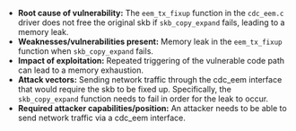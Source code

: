 - **Root cause of vulnerability:** The `eem_tx_fixup` function in the `cdc_eem.c` driver does not free the original skb if `skb_copy_expand` fails, leading to a memory leak.
- **Weaknesses/vulnerabilities present:** Memory leak in the `eem_tx_fixup` function when `skb_copy_expand` fails.
- **Impact of exploitation:** Repeated triggering of the vulnerable code path can lead to a memory exhaustion.
- **Attack vectors:** Sending network traffic through the cdc_eem interface that would require the skb to be fixed up. Specifically, the `skb_copy_expand` function needs to fail in order for the leak to occur.
- **Required attacker capabilities/position:** An attacker needs to be able to send network traffic via a cdc_eem interface.